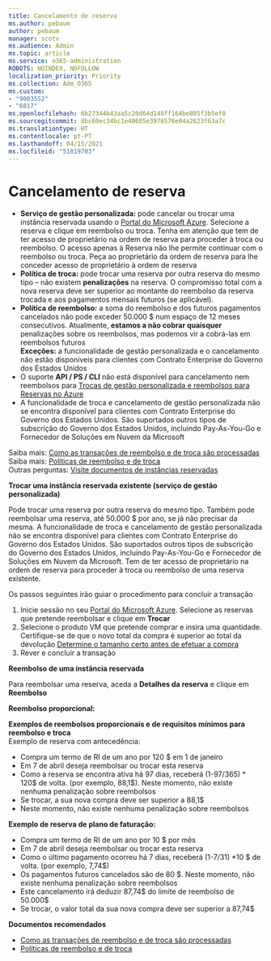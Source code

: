```yaml
---
title: Cancelamento de reserva
ms.author: pebaum
author: pebaum
manager: scotv
ms.audience: Admin
ms.topic: article
ms.service: o365-administration
ROBOTS: NOINDEX, NOFOLLOW
localization_priority: Priority
ms.collection: Adm_O365
ms.custom:
- "9003552"
- "6817"
ms.openlocfilehash: 6b27344b43aa5c20d64d148ff164be805f3b5ef8
ms.sourcegitcommit: 8bc60ec34bc1e40685e3976576e04a2623f63a7c
ms.translationtype: HT
ms.contentlocale: pt-PT
ms.lasthandoff: 04/15/2021
ms.locfileid: "51819703"
---
```

# <a name="cancelling-reservation"></a>Cancelamento de reserva

- **Serviço de gestão personalizada:** pode cancelar ou trocar uma instância reservada usando o [Portal do Microsoft Azure](https://portal.azure.com/#blade/Microsoft_Azure_Reservations/ReservationsBrowseBlade). Selecione a reserva e clique em reembolso ou troca. Tenha em atenção que tem de ter acesso de proprietário na ordem de reserva para proceder à troca ou reembolso. O acesso apenas à Reserva não lhe permite continuar com o reembolso ou troca. Peça ao proprietário da ordem de reserva para lhe conceder acesso de proprietário à ordem de reserva
- **Política de troca:** pode trocar uma reserva por outra reserva do mesmo tipo – não existem **penalizações** na reserva. O compromisso total com a nova reserva deve ser superior ao montante do reembolso da reserva trocada e aos pagamentos mensais futuros (se aplicável).
- **Política de reembolso:** a soma do reembolso e dos futuros pagamentos cancelados não pode exceder 50.000 $ num espaço de 12 meses consecutivos. Atualmente, **estamos a não cobrar quaisquer** penalizações sobre os reembolsos, mas podemos vir a cobrá-las em reembolsos futuros  
    **Exceções:** a funcionalidade de gestão personalizada e o cancelamento não estão disponíveis para clientes com Contrato Enterprise do Governo dos Estados Unidos
- O suporte **API / PS / CLI** não está disponível para cancelamento nem reembolsos para [Trocas de gestão personalizada e reembolsos para Reservas no Azure](https://docs.microsoft.com/azure/cost-management-billing/reservations/exchange-and-refund-azure-reservations?WT.mc_id=Portal-Microsoft_Azure_Support)
- A funcionalidade de troca e cancelamento de gestão personalizada não se encontra disponível para clientes com Contrato Enterprise do Governo dos Estados Unidos. São suportados outros tipos de subscrição do Governo dos Estados Unidos, incluindo Pay-As-You-Go e Fornecedor de Soluções em Nuvem da Microsoft

Saiba mais: [Como as transações de reembolso e de troca são processadas](https://docs.microsoft.com/azure/billing/billing-azure-reservations-self-service-exchange-and-refund?WT.mc_id=Portal-Microsoft_Azure_Support#how-return-and-exchange-transactions-are-processed)  
Saiba mais: [Políticas de reembolso e de troca](https://docs.microsoft.com/azure/billing/billing-azure-reservations-self-service-exchange-and-refund?WT.mc_id=Portal-Microsoft_Azure_Support#exchange-policies)  
Outras perguntas: [Visite documentos de instâncias reservadas](https://docs.microsoft.com/azure/billing/billing-save-compute-costs-reservations?WT.mc_id=Portal-Microsoft_Azure_Support)

**Trocar uma instância reservada existente (serviço de gestão personalizada)**

Pode trocar uma reserva por outra reserva do mesmo tipo. Também pode reembolsar uma reserva, até 50.000 $ por ano, se já não precisar da mesma. A funcionalidade de troca e cancelamento de gestão personalizada não se encontra disponível para clientes com Contrato Enterprise do Governo dos Estados Unidos. São suportados outros tipos de subscrição do Governo dos Estados Unidos, incluindo Pay-As-You-Go e Fornecedor de Soluções em Nuvem da Microsoft. Tem de ter acesso de proprietário na ordem de reserva para proceder à troca ou reembolso de uma reserva existente.

Os passos seguintes irão guiar o procedimento para concluir a transação

1. Inicie sessão no seu [Portal do Microsoft Azure](https://portal.azure.com/#blade/Microsoft_Azure_Reservations/ReservationsBrowseBlade). Selecione as reservas que pretende reembolsar e clique em **Trocar**
2. Selecione o produto VM que pretende comprar e insira uma quantidade. Certifique-se de que o novo total da compra é superior ao total da devolução [Determine o tamanho certo antes de efetuar a compra](https://docs.microsoft.com/azure/virtual-machines/windows/prepay-reserved-vm-instances?WT.mc_id=Portal-Microsoft_Azure_Support#determine-the-right-vm-size-before-you-buy)
3. Rever e concluir a transação

**Reembolso de uma instância reservada**

Para reembolsar uma reserva, aceda a **Detalhes da reserva** e clique em **Reembolso**

**Reembolso proporcional:**

**Exemplos de reembolsos proporcionais e de requisitos mínimos para reembolso e troca**  
Exemplo de reserva com antecedência:

- Compra um termo de RI de um ano por 120 $ em 1 de janeiro
- Em 7 de abril deseja reembolsar ou trocar esta reserva
- Como a reserva se encontra ativa há 97 dias, receberá (1-97/365) * 120$ de volta. (por exemplo, 88,1$). Neste momento, não existe nenhuma penalização sobre reembolsos
- Se trocar, a sua nova compra deve ser superior a 88,1$
- Neste momento, não existe nenhuma penalização sobre reembolsos

**Exemplo de reserva de plano de faturação:**

- Compra um termo de RI de um ano por 10 $ por mês
- Em 7 de abril deseja reembolsar ou trocar esta reserva
- Como o último pagamento ocorreu há 7 dias, receberá (1-7/31) *10 $ de volta. (por exemplo, 7,74$)
- Os pagamentos futuros cancelados são de 80 $. Neste momento, não existe nenhuma penalização sobre reembolsos
- Este cancelamento irá deduzir 87,74$ do limite de reembolso de 50.000$
- Se trocar, o valor total da sua nova compra deve ser superior a 87,74$

**Documentos recomendados**

- [Como as transações de reembolso e de troca são processadas](https://docs.microsoft.com/azure/billing/billing-azure-reservations-self-service-exchange-and-refund?WT.mc_id=Portal-Microsoft_Azure_Support#how-return-and-exchange-transactions-are-processed)
- [Políticas de reembolso e de troca](https://docs.microsoft.com/azure/billing/billing-azure-reservations-self-service-exchange-and-refund?WT.mc_id=Portal-Microsoft_Azure_Support#exchange-policies)